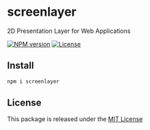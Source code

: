 # screenlayer

2D Presentation Layer for Web Applications

[![NPM version][npm-badge]][npm-url]
[![License][license-badge]][license-url]


## Install

```bash
npm i screenlayer
```

## License

This package is released under the [MIT License][license-url]

[npm-badge]: https://img.shields.io/npm/v/screenlayer
[npm-url]: https://www.npmjs.com/package/screenlayer
[license-badge]: https://img.shields.io/npm/l/screenlayer.svg?cacheSeconds=2592000
[license-url]: https://github.com/epreston/screenlayer/blob/main/LICENSE

